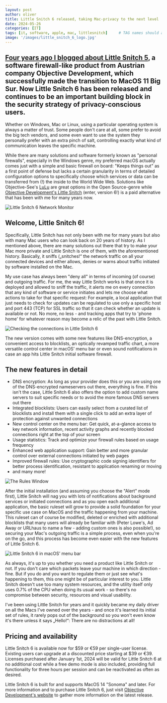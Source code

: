 ```yaml
---
layout: post
author: oliver
title: Little Snitch 6 released, taking Mac-privacy to the next level
date: 2024-05-26
categories: [IT]
tags: [it, software, apple, mac, littlesnitch]     # TAG names should always be lowercase
image: '/images/little_snitch_6_logo.jpg'
---
```


## [Four years ago I blogged about Little Snitch 5](../Little-Snitch5-makes-the-successful-switch-to-macOS-11-Big-Sur/), a software firewall-like product from Austrian company Objective Development, which successfully made the transition to MacOS 11 Big Sur. Now Little Snitch 6 has been released and continues to be an important building block in the security strategy of privacy-conscious users.

Whether on Windows, Mac or Linux, using a particular operating system is always a matter of trust. Some people don't care at all, some prefer to avoid the big tech vendors, and some even want to use the system they personally prefer with an extra pinch of salt, controlling exactly what kind of communication leaves the specific machine.

While there are many solutions and software formerly known as "personal firewalls", especially in the Windows genre, my preferred macOS actually comes just with a simple and basic firewall on board: "Keeps things out" as a first point of defense but lacks a certain granularity in terms of detailed configuration options to specifically choose which services or data can be transferred from (!) the inside to the World Wide Web. Solutions like Objective-See's [LuLu](../LuLu-Yet-another-powerful-firewall-for-your-Mac/) are great options in the Open Source-genre while [Objective Development's Little Snitch](https://www.obdev.at/products/littlesnitch/index-de.html) (enter, version 6!) is a paid alternative that has been with me for many years now.

![Little Snitch 6 Network Monitor](../images/little_snitch_6_network_monitor.jpg)

## Welcome, Little Snitch 6!

Specifically, Little Snitch has not only been with me for many years but also with many Mac users who can look back on 20 years of history. As I mentioned above, there are many solutions out there that try to make your Mac more private and Little Snitch is one of them, with the aforementioned history. Basically, it sniffs („snitches!“ the network traffic on all your connected devices and either allows, denies or warns about traffic initiated by software installed on the Mac.

My use case has always been "deny all" in terms of incoming (of course) and outgoing traffic. For me, the way Little Snitch works is that once it is deployed and allowed to sniff the traffic, it alerts me on every connection that any kind of software or service initiates and lets me choose what actions to take for that specific request: For example, a local application that just needs to check for updates can be regulated to use only a specific host and port 443 (TCP) for SSL traffic so that it can check whether an update is available or not. No more, no less - and tracking apps that try to 'phone home' for whatever reason may become a relic of the past with Little Snitch.

![Checking the connections in Little Snitch 6](../images/little_snitch_6_connections_list.jpg)

The new version comes with some new features like DNS-encryption, a convenient access to blocklists, an optically revamped traffic chart, a more versatile control center in macOS’ menu bar or even sound notifications in case an app hits Little Snitch initial software firewall.

## The new features in detail

- DNS encryption: As long as your provider does this or you are using one of the DNS-encrypted nameservers out there, everything is fine. If this isn't the case, Little Snitch 6 also offers the option to add custom name servers to suit specific needs or to avoid the more famous DNS servers out there
- Integrated blocklists: Users can easily select from a curated list of blocklists and install them with a single click to add an extra layer of protection against unwanted connections
- New control center on the menu bar: Get quick, at-a-glance access to key network information, recent activity graphs and recently blocked connections right at the top of your screen
- Usage statistics: Track and optimize your firewall rules based on usage frequency
- Enhanced web application support: Gain better and more granular control over external connections initiated by web pages
- Improved firewall rules: Use cryptographic code signing identifiers for better process identification, resistant to application renaming or moving
- and many more!

![The Rules Window](../images/little_snitch_6_rules_window.jpg)

After the initial installation (and assuming you choose the "Alert" mode first), Little Snitch will nag you with lots of notifications about background services or initiated connections and as you open each additional application, the basic ruleset will grow to provide a solid foundation for your specific use case on MacOS and the traffic happening from your machine. This ruleset can of course be modified, deleted or enriched with additional blocklists that many users will already be familiar with (Peter Lowe's, Ad Away or URLhaus to name a few - adding custom ones is also possible!), so securing your Mac's outgoing traffic is a simple process, even when you're on the go, and this process has become even easier with the new features of Little Snitch 6.

![Little Snitch 6 in macOS’ menu bar](../images/little_snitch_6_menu_bar.jpg)

As always, it's up to you whether you need a product like Little Snitch or not. If you don't care which packets leave your machine in which direction - fine. But if you do and you want to regulate them or just see what's happening to them, this one might be of particular interest to you. Little Snitch doesn't use too many system resources, and the utility itself only uses 0.7% of the CPU when doing its usual work - so there's no compromise between security, resources and visual usability.

I've been using Little Snitch for years and it quickly became my daily driver on all the Macs I've owned over the years - and once it's learned its initial set of rules, it rarely pops out of the background so you won't even know it's there unless it says „Hello!“: There are no distractions at all!

## Pricing and availability

Little Snitch 6 is available now for $59 or €59 per single-user license. Existing users can upgrade at a discounted price starting at $39 or €39. Licenses purchased after January 1st, 2024 will be valid for Little Snitch 6 at no additional cost while a free demo mode is also included, providing full functionality for three hours per session and can be reactivated as often as desired.

Little Snitch 6 is built for and supports MacOS 14 "Sonoma" and later. For more information and to purchase Little Snitch 6, just visit [Objective Development's website](https://obdev.at/) to gather more information on the latest release.